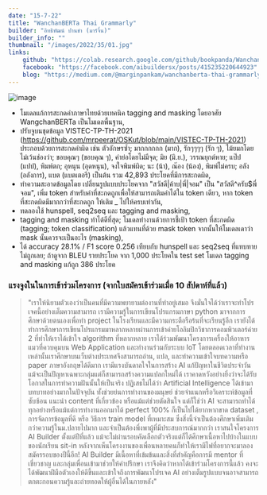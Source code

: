 ```yaml
---
date: "15-7-22"
title: "WanchanBERTa Thai Grammarly"
builder: "อิทธิพัฒน์ ปานขำ (มาร์จิ้น)"
builder_info: ""
thumbnail: "/images/2022/35/01.jpg"
links:
    github: "https://colab.research.google.com/github/bookpanda/WanchanBERTa-Thai-Grammarly/blob/main/demo.ipynb"
    facebook: "https://facebook.com/aibuildersx/posts/415235220644923"
    blog: "https://medium.com/@marginpankam/wanchanberta-thai-grammarly-5010671797c7"
---
```


![image](/images/2022/35/01.jpg)

- โมเดลแก้การสะกดคำภาษาไทยด้วยเทคนิค tagging and masking โดยอาศัย WangchanBERTa เป็นโมเดลพื้นฐาน,
- ปรับจูบนชุดข้อมูล VISTEC-TP-TH-2021 (https://github.com/mrpeerat/OSKut/blob/main/VISTEC-TP-TH-2021) ประกอบด้วยการสะกดคำผิด เช่น ตัวอักษรซ้ำ; มากกกกกก (มาก), รักๆๆๆๆ (รัก ๆ), ไม้ยมกโดยไม่เว้นช่องว่า; ขอบคุณๆ (ขอบคุณ ๆ), คำย่อโดยไม่มีจุด; มิย (มิ.ย.), วรรณยุกต์หาย; แป๊ป (แปป), พิมพ์ตก; อุหนุน (อุดหนุน), จงใจพิมพ์ผิด; นะ (น้า), ณ๊อง (น้อง), พิมพ์ไม่ครบ; อลัง (อลังการ), แบต (แบตเตอรี) เป็นต้น รวม 42,893 ประโยคที่มีการสะกดผิด,
- ทำความสะอาดข้อมูลโดย เปลี่ยนรูปแบบประโยคจาก "สวัสดี|<msp value=”ครับ”>ค้าบ</msp>|พี่|<ne>จอม</ne>" เป็น "สวัสดี^ครับ$พี่จอม", เพิ่ม token สำหรับคำที่สะกดถูกเพื่อให้สามารถเติมคำได้ใน token เดียว, หาก token ที่สะกดผิดมีมากกว่าที่สะกดถูก ให้เติม _ ไปให้ครบเท่ากัน,
- ทดลองใช้ hunspell, seq2seq และ tagging and masking,
- tagging and masking ทำได้ดีที่สุด; โมเดลทำงานด้วยการชี้เป้า token ที่สะกดผิด (tagging; token classification) แล้วแทนที่ด้วย mask token จากนั้นให้โมเดลเดาว่า mask นั้นควรจะเป็นอะไร (masking),
- ได้ accuracy 28.1% / F1 score 0.256 เทียบกับ hunspell และ seq2seq ที่แทบทายไม่ถูกเลย; ถ้าดูจาก BLEU รายประโยค จาก 1,000 ประโยคใน test set โมเดล tagging and masking แก้ถูก 386 ประโยค

### แรงจูงในในการเข้าร่วมโครงการ (จากใบสมัครเข้าร่วมเมื่อ 10 สัปดาห์ที่แล้ว)

> "เราให้นิยามตัวเองว่าเป็นคนที่มีความพยายามต่องานที่ทำอยู่เสมอ จึงมั่นใจได้ว่าเราจะทำโปรเจคนี้อย่างเต็มความสามารถ เรามีความรู้ในการเขียนโปรแกรมภาษา python มาจากการศึกษาด้วยตนเองเพื่อทำ project ในโรงเรียนและมีความกระตือรือร้นที่จะเรียนรู้อีก เรายังได้ทำการศึกษาการเขียนโปรแกรมมาหลากหลายผ่านการเข้าค่ายโอลิมปิกวิชาการคอมพิวเตอร์ค่าย 2 ที่ทำให้เราได้เข้าใจ algorithm ที่หลากหลาย เราได้ร่วมพัฒนาโครงการเครื่องให้อาหารแมวที่ควบคุมบน Web Application และทำงานร่วมกับระบบ IoT โดยตลอดเวลาที่ทำงานเหล่านั้นเราศึกษาบนเว็บต่างประเทศจึงสามารถอ่าน, แปล, และทำความเข้าใจบทความหรือ paper ภาษาอังกฤษได้ดีมาก เรามีแรงบันดาลใจในการสร้าง AI แก้ปัญหาในชีวิตประจำวัน แม้จะเป็นปัญหาเฉพาะกลุ่มแต่ก็สามารถสร้างความแปลกใหม่ได้ เราคาดหวังอย่างยิ่งว่าจะได้รับโอกาสในการทำความฝันนั้นให้เป็นจริง  ปฏิเสธไม่ได้ว่า Artificial Intelligence ได้เข้ามาบทบาทอย่างมากในปัจจุบัน ทั้งช่วยย่นการทำงานของมนุษย์ ช่วยจำแนกหรือวิเคราะห์ข้อมูลที่ซับซ้อน แนะนำ content ที่เกี่ยวข้อง หรือแม้แต่ช่วยตัดสินใจ แต่ก็ใช่ว่า AI จะสามารถทำได้ทุกอย่างหรือแม้แต่การทำงานออกมาได้ perfect 100% ก็เป็นไปได้ยากหากขาด dataset , การจัดการข้อมูลที่ดี หรือ วิธีการ train model ที่เหมาะสม ซึ่งสิ่งนี้จำเป็นต้องศึกษาเพิ่มเติมกว่าความรู้ในม.ปลายไปมาก และจำเป็นต้องพึ่งพาผู้ที่มีประสบการณ์มากกว่า  เราสนใจโครงการ AI Builder ตั้งแต่ปีที่แล้ว แม้จะไม่ผ่านรอบคัดเลือกตัวจริงแต่ก็ได้ศึกษาเนื้อหาไปบ้างในแบบของนักเรียน sit-in หลังจากเห็นโครงงานของเพื่อนหลายคนก็ทำให้เรามีไฟที่อยากจะมาลองสมัครรอบของปีนี้อีก! AI Builder มีเนื้อหาที่เข้มข้นและสิ่งที่สำคัญคือการมี mentor ที่เชี่ยวชาญ และกลุ่มเพื่อนเข้ามาช่วยให้คำปรึกษา เราจึงคิดว่าหากได้เข้าร่วมโครงการนี้แล้ว คงจะได้พัฒนาฝีมือตัวเองให้ดีขึ้นและเข้าใจถึงการพัฒนาโปรเจค AI อย่างเต็มรูปแบบจนอาจสามารถตกตะกอนความรู้และถ่ายทอดให้ผู้อื่นได้ในภายหลัง"